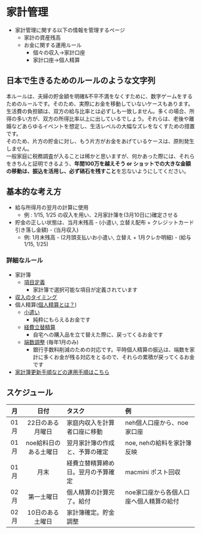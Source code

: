 家計管理
===

* 家計管理に関する以下の情報を管理するページ
	* 家計の資産残高
	* お金に関する運用ルール
		* 個々の収入->家計口座
		* 家計口座->個人精算

## 日本で生きるためのルールのような文字列

本ルールは、夫婦の貯金額を明確&不平不満をなくすために、数字ゲームをするためのルールです。そのため、実際にお金を移動していないケースもあります。  
生活費の負担額は、双方の給与比率とは必ずしも一致しません。多くの場合、所得の多い方が、双方の所得比率以上に出しているでしょう。それらは、老後や離婚などあらゆるイベントを想定し、生活レベルの大幅なズレをなくすための措置です。  
そのため、片方の貯金に対し、もう片方がお金をあげているケースは、原則発生しません。  
一般家庭に税務調査が入ることは稀かと思いますが、何かあった際には、それらをきちんと証明できるよう、**年間100万を越えそう or ショットでの大きな金額の移動は、振込を活用し、必ず硝石を残すこと**を忘ないようにしてください。  

## 基本的な考え方

* 給与所得月の翌月の計算に使用
	* 例 : 1/15, 1/25 の収入を用い、2月家計簿を(3月10日に)確定させる
* 貯金の正しい状態は、当月末残高 - (小遣い, 立替え配布 + クレジットカード引き落し金額) - (当月収入)
	* 例: 1月末残高 - (2月頭支払いお小遣い, 立替え + 1月クレか明細) - (給与 1/15, 1/25)

### 詳細なルール

* 家計簿
	* [項目定義](./ab/class.md)
		* 家計簿で選択可能な項目が定義されています
* [収入のタイミング](./ab/input.md)
* 個人精算([個人精算とは？](./ab/whatIsKozinSeisan.md))
	* [小遣い](./ab/personal_money.md)
		* 純粋にもらえるお金です
	* [経費立替精算](./ab/rebuilding.md)
		* 自宅への購入品を立て替えた際に、戻ってくるお金です
	* [端数調整](./ab/roundEr.md) (毎年1月のみ)
		* 銀行手数料削減のための対応です。平時個人精算の振込は、端数を家計に多くお金が残る対応をとるので、それらの累積が戻ってくるお金です
* [家計簿更新手順などの運用手順はこちら](../ope/accountbook.md)

## スケジュール

| 月 | 日付 | タスク | 例 |
| :---: | :---: | :--- | :--- |
|01月 | 22日のある月曜日 | 家庭内収入を計算者口座に移動 | neh個人口座から、noe家口座|
|01月 | noe給料日のある土曜日 | 翌月家計簿の作成と、予算の確定 | noe, nehの給料を家計簿反映 |
|01月 | 月末 | 経費立替精算締め日。翌月の予算確定 | macmini ポスト回収 |
|02月 | 第一土曜日 | 個人精算の計算完了。給付| noe家口座から各個人口座へ個人精算の給付 |
|02月 | 10日のある土曜日 | 家計簿確定。貯金調整 |
